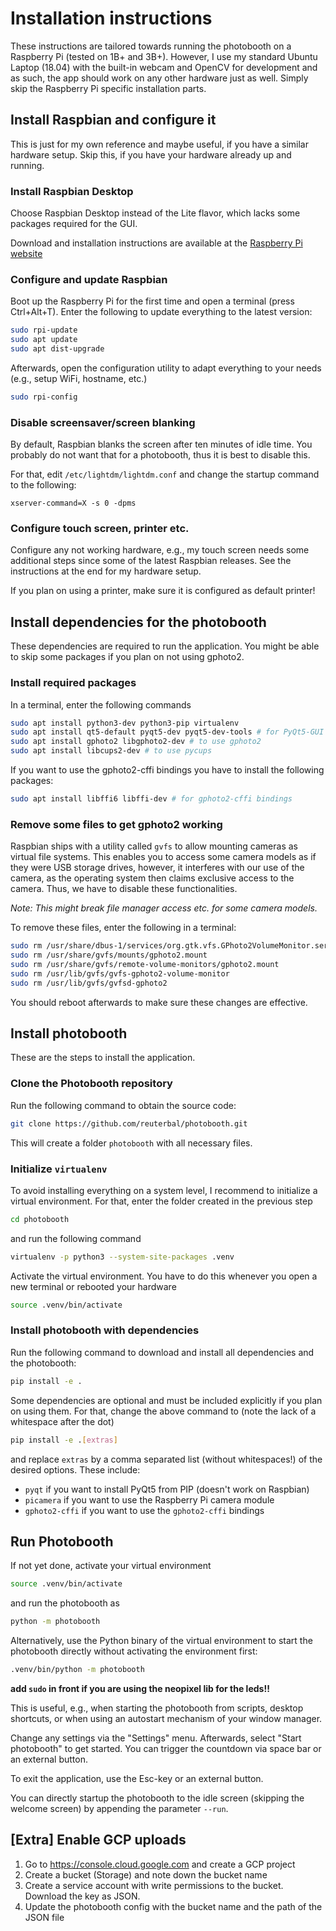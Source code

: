 # Installation instructions

These instructions are tailored towards running the photobooth on a Raspberry Pi (tested on 1B+ and 3B+).
However, I use my standard Ubuntu Laptop (18.04) with the built-in webcam and OpenCV for development and as such, the app should work on any other hardware just as well.
Simply skip the Raspberry Pi specific installation parts.

## Install Raspbian and configure it

This is just for my own reference and maybe useful, if you have a similar hardware setup.
Skip this, if you have your hardware already up and running.

### Install Raspbian Desktop
Choose Raspbian Desktop instead of the Lite flavor, which lacks some packages required for the GUI.

Download and installation instructions are available at the [Raspberry Pi website](https://www.raspberrypi.org/documentation/installation/installing-images/)

### Configure and update Raspbian
Boot up the Raspberry Pi for the first time and open a terminal (press Ctrl+Alt+T).
Enter the following to update everything to the latest version:

```bash
sudo rpi-update
sudo apt update
sudo apt dist-upgrade
```

Afterwards, open the configuration utility to adapt everything to your needs (e.g., setup WiFi, hostname, etc.)
```bash
sudo rpi-config
```

### Disable screensaver/screen blanking
By default, Raspbian blanks the screen after ten minutes of idle time.
You probably do not want that for a photobooth, thus it is best to disable this.

For that, edit  `/etc/lightdm/lightdm.conf` and change the startup command to the following:
```
xserver-command=X -s 0 -dpms
```

### Configure touch screen, printer etc.
Configure any not working hardware, e.g., my touch screen needs some additional steps since some of the latest Raspbian releases.
See the instructions at the end for my hardware setup.

If you plan on using a printer, make sure it is configured as default printer!


## Install dependencies for the photobooth

These dependencies are required to run the application.
You might be able to skip some packages if you plan on not using gphoto2.

### Install required packages
In a terminal, enter the following commands
```bash
sudo apt install python3-dev python3-pip virtualenv  
sudo apt install qt5-default pyqt5-dev pyqt5-dev-tools # for PyQt5-GUI
sudo apt install gphoto2 libgphoto2-dev # to use gphoto2
sudo apt install libcups2-dev # to use pycups
```

If you want to use the gphoto2-cffi bindings you have to install the following packages:
```bash
sudo apt install libffi6 libffi-dev # for gphoto2-cffi bindings
```

### Remove some files to get gphoto2 working
Raspbian ships with a utility called `gvfs` to allow mounting cameras as virtual file systems.
This enables you to access some camera models as if they were USB storage drives, however, it interferes with our use of the camera, as the operating system then claims exclusive access to the camera.
Thus, we have to disable these functionalities.

*Note: This might break file manager access etc. for some camera models.*

To remove these files, enter the following in a terminal:
```bash
sudo rm /usr/share/dbus-1/services/org.gtk.vfs.GPhoto2VolumeMonitor.service
sudo rm /usr/share/gvfs/mounts/gphoto2.mount
sudo rm /usr/share/gvfs/remote-volume-monitors/gphoto2.mount
sudo rm /usr/lib/gvfs/gvfs-gphoto2-volume-monitor
sudo rm /usr/lib/gvfs/gvfsd-gphoto2
```

You should reboot afterwards to make sure these changes are effective.

## Install photobooth

These are the steps to install the application.

### Clone the Photobooth repository
Run the following command to obtain the source code:
```bash
git clone https://github.com/reuterbal/photobooth.git
```
This will create a folder `photobooth` with all necessary files.

### Initialize `virtualenv`
To avoid installing everything on a system level, I recommend to initialize a virtual environment.
For that, enter the folder created in the previous step
```bash
cd photobooth
```
and run the following command
```bash
virtualenv -p python3 --system-site-packages .venv
```
Activate the virtual environment.
You have to do this whenever you open a new terminal or rebooted your hardware
```bash
source .venv/bin/activate
```

### Install photobooth with dependencies
Run the following command to download and install all dependencies and the photobooth:
```bash
pip install -e .
```

Some dependencies are optional and must be included explicitly if you plan on using them.
For that, change the above command to (note the lack of a whitespace after the dot)
```bash
pip install -e .[extras]
```
and replace `extras` by a comma separated list (without whitespaces!) of the desired options.
These include:
- `pyqt` if you want to install PyQt5 from PIP (doesn't work on Raspbian)
- `picamera` if you want to use the Raspberry Pi camera module
- `gphoto2-cffi` if you want to use the `gphoto2-cffi` bindings

## Run Photobooth
If not yet done, activate your virtual environment
```bash
source .venv/bin/activate
```
and run the photobooth as
```bash
python -m photobooth
```

Alternatively, use the Python binary of the virtual environment to start the photobooth directly without activating the environment first:
```bash
.venv/bin/python -m photobooth
```
**add `sudo` in front if you are using the neopixel lib for the leds!!**
  
This is useful, e.g., when starting the photobooth from scripts, desktop shortcuts, or when using an autostart mechanism of your window manager.

Change any settings via the "Settings" menu.
Afterwards, select "Start photobooth" to get started.
You can trigger the countdown via space bar or an external button.

To exit the application, use the Esc-key or an external button.

You can directly startup the photobooth to the idle screen (skipping the welcome screen) by appending the parameter `--run`.

## [Extra] Enable GCP uploads

1. Go to https://console.cloud.google.com and create a GCP project
2. Create a bucket (Storage) and note down the bucket name
3. Create a service account with write permissions to the bucket. Download the key as JSON.
4. Update the photobooth config with the bucket name and the path of the JSON file